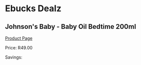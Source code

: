 
# Ebucks Dealz
## Johnson's Baby - Baby Oil Bedtime 200ml
[Product Page](https://www.ebucks.com/web/shop/productSelected.do?prodId=965959624&catId=1186088243)

Price: R49.00

Savings: 


	